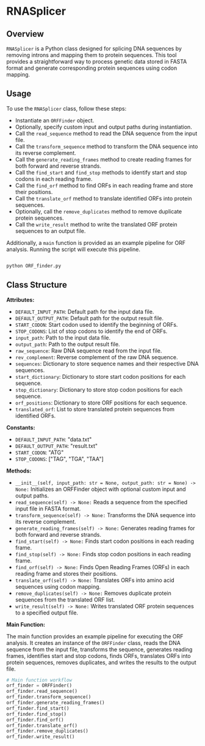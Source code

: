 # RNASplicer
## Overview

`RNASplicer` is a Python class designed for splicing DNA sequences by removing introns and mapping them to protein sequences. 
This tool provides a straightforward way to process genetic data stored in FASTA format and generate corresponding protein sequences using codon mapping.

## Usage

To use the `RNASplicer` class, follow these steps:
- Instantiate an `ORFFinder` object.
- Optionally, specify custom input and output paths during instantiation.
- Call the `read_sequence` method to read the DNA sequence from the input file.
- Call the `transform_sequence` method to transform the DNA sequence into its reverse complement.
- Call the `generate_reading_frames` method to create reading frames for both forward and reverse strands.
- Call the `find_start` and `find_stop` methods to identify start and stop codons in each reading frame.
- Call the `find_orf` method to find ORFs in each reading frame and store their positions.
- Call the `translate_orf` method to translate identified ORFs into protein sequences.
- Optionally, call the `remove_duplicates` method to remove duplicate protein sequences.
- Call the `write_result` method to write the translated ORF protein sequences to an output file.

Additionally, a `main` function is provided as an example pipeline for ORF analysis. Running the script will execute this pipeline.

```python

python ORF_finder.py
```
## Class Structure

**Attributes:**

- `DEFAULT_INPUT_PATH`: Default path for the input data file.
- `DEFAULT_OUTPUT_PATH`: Default path for the output result file.
- `START_CODON`: Start codon used to identify the beginning of ORFs.
- `STOP_CODONS`: List of stop codons to identify the end of ORFs.
- `input_path`: Path to the input data file.
- `output_path`: Path to the output result file.
- `raw_sequence`: Raw DNA sequence read from the input file.
- `rev_complement`: Reverse complement of the raw DNA sequence.
- `sequences`: Dictionary to store sequence names and their respective DNA sequences.
- `start_dictionary`: Dictionary to store start codon positions for each sequence.
- `stop_dictionary`: Dictionary to store stop codon positions for each sequence.
- `orf_positions`: Dictionary to store ORF positions for each sequence.
- `translated_orf`: List to store translated protein sequences from identified ORFs.

**Constants:**

- `DEFAULT_INPUT_PATH`: "data.txt"
- `DEFAULT_OUTPUT_PATH`: "result.txt"
- `START_CODON`: "ATG"
- `STOP_CODONS`: ["TAG", "TGA", "TAA"]

**Methods:**

- `__init__(self, input_path: str = None, output_path: str = None) -> None:` Initializes an ORFFinder object with optional custom input and output paths.
- `read_sequence(self) -> None:` Reads a sequence from the specified input file in FASTA format.
- `transform_sequence(self) -> None:` Transforms the DNA sequence into its reverse complement.
- `generate_reading_frames(self) -> None:` Generates reading frames for both forward and reverse strands.
- `find_start(self) -> None:` Finds start codon positions in each reading frame.
- `find_stop(self) -> None:` Finds stop codon positions in each reading frame.
- `find_orf(self) -> None:` Finds Open Reading Frames (ORFs) in each reading frame and stores their positions.
- `translate_orf(self) -> None:` Translates ORFs into amino acid sequences using codon mapping.
- `remove_duplicates(self) -> None:` Removes duplicate protein sequences from the translated ORF list.
- `write_result(self) -> None:` Writes translated ORF protein sequences to a specified output file.

**Main Function:**

The main function provides an example pipeline for executing the ORF analysis. 
It creates an instance of the `ORFFinder` class, reads the DNA sequence from the input file, transforms the sequence, generates reading frames, identifies start and stop codons, finds ORFs, translates ORFs into protein sequences, removes duplicates, and writes the results to the output file.

```python
# Main function workflow
orf_finder = ORFFinder()
orf_finder.read_sequence()
orf_finder.transform_sequence()
orf_finder.generate_reading_frames()
orf_finder.find_start()
orf_finder.find_stop()
orf_finder.find_orf()
orf_finder.translate_orf()
orf_finder.remove_duplicates()
orf_finder.write_result()
```
